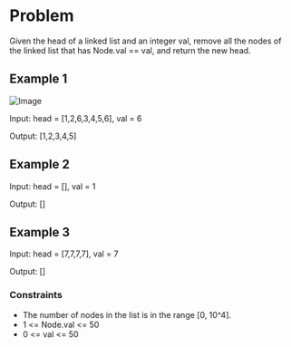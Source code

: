 # Problem

Given the head of a linked list and an integer val, remove all the nodes of the linked list that has Node.val == val, and return the new head.

## Example 1

![Image](https://assets.leetcode.com/uploads/2021/03/06/removelinked-list.jpg)

Input: head = [1,2,6,3,4,5,6], val = 6

Output: [1,2,3,4,5]

## Example 2

Input: head = [], val = 1

Output: []

## Example 3

Input: head = [7,7,7,7], val = 7

Output: []
 
### Constraints

- The number of nodes in the list is in the range [0, 10^4].
- 1 <= Node.val <= 50
- 0 <= val <= 50
